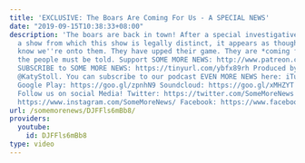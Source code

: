 ```yaml
---
title: 'EXCLUSIVE: The Boars Are Coming For Us - A SPECIAL NEWS'
date: "2019-09-15T10:38:33+08:00"
description: 'The boars are back in town! After a special investigative report on
  a show from which this show is legally distinct, it appears as though the boars
  know we''re onto them. They have upped their game. They are *coming for us*, and
  the people must be told. Support SOME MORE NEWS: http://www.patreon.com/SomeMoreNews
  SUBSCRIBE to SOME MORE NEWS: https://tinyurl.com/ybfx89rh Produced by Katy Stoll
  @KatyStoll. You can subscribe to our podcast EVEN MORE NEWS here: iTunes: https://goo.gl/bveu8q
  Google Play: https://goo.gl/zpnhN9 Soundcloud: https://goo.gl/xMHZYT Stitcher: https://goo.gl/ZFdRhp
  Follow us on social Media! Twitter: https://twitter.com/SomeMoreNews Instagram:
  https://www.instagram.com/SomeMoreNews/ Facebook: https://www.facebook.com/SomeMoreNews/'
url: /somemorenews/DJFFls6mBb8/
providers:
  youtube:
    id: DJFFls6mBb8
type: video
---
```

